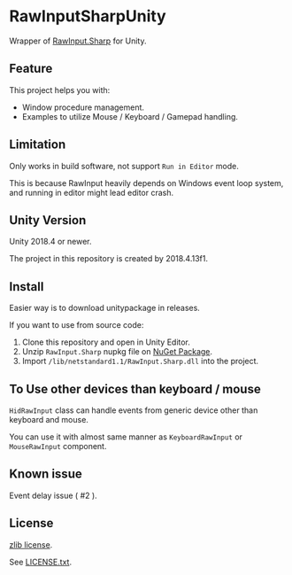 # RawInputSharpUnity

Wrapper of [RawInput.Sharp](https://github.com/mfakane/rawinput-sharp) for Unity.

## Feature

This project helps you with:

- Window procedure management.
- Examples to utilize Mouse / Keyboard / Gamepad handling.

## Limitation

Only works in build software, not support `Run in Editor` mode.

This is because RawInput heavily depends on Windows event loop system, and running in editor might lead editor crash.

## Unity Version

Unity 2018.4 or newer. 

The project in this repository is created by 2018.4.13f1.

## Install

Easier way is to download unitypackage in releases.

If you want to use from source code: 

1. Clone this repository and open in Unity Editor.
2. Unzip `RawInput.Sharp` nupkg file on [NuGet Package](https://www.nuget.org/packages/RawInput.Sharp/).
3. Import `/lib/netstandard1.1/RawInput.Sharp.dll` into the project.

## To Use other devices than keyboard / mouse

`HidRawInput` class can handle events from generic device other than keyboard and mouse.

You can use it with almost same manner as `KeyboardRawInput` or `MouseRawInput` component.

## Known issue

Event delay issue ( #2 ). 

## License

[zlib license](https://opensource.org/licenses/Zlib).

See [LICENSE.txt](./LICENSE.txt).
